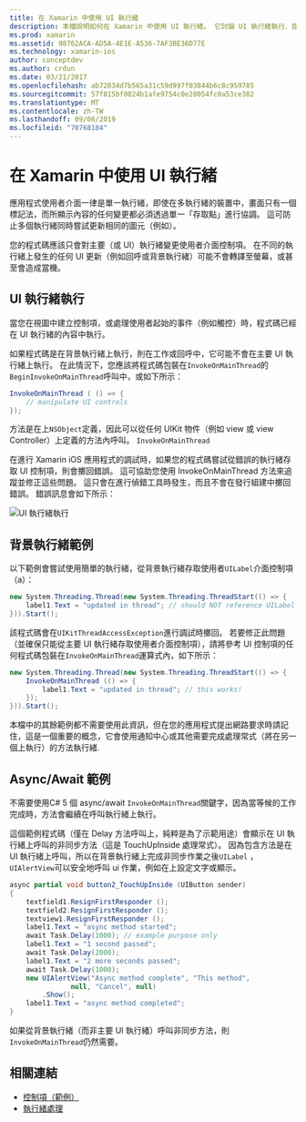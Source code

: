 ```yaml
---
title: 在 Xamarin 中使用 UI 執行緒
description: 本檔說明如何在 Xamarin 中使用 UI 執行緒。 它討論 UI 執行緒執行、提供背景執行緒範例，以及檢查 async/await。
ms.prod: xamarin
ms.assetid: 98762ACA-AD5A-4E1E-A536-7AF3BE36D77E
ms.technology: xamarin-ios
author: conceptdev
ms.author: crdun
ms.date: 03/21/2017
ms.openlocfilehash: ab72034d7b565a31c59d997f03844b6c8c959785
ms.sourcegitcommit: 57f815bf0024b1afe9754c0e28054fc0a53ce302
ms.translationtype: MT
ms.contentlocale: zh-TW
ms.lasthandoff: 09/06/2019
ms.locfileid: "70768184"
---
```

# <a name="working-with-the-ui-thread-in-xamarinios"></a>在 Xamarin 中使用 UI 執行緒

應用程式使用者介面一律是單一執行緒，即使在多執行緒的裝置中，畫面只有一個標記法，而所顯示內容的任何變更都必須透過單一「存取點」進行協調。 這可防止多個執行緒同時嘗試更新相同的圖元（例如）。

您的程式碼應該只會對主要（或 UI）執行緒變更使用者介面控制項。 在不同的執行緒上發生的任何 UI 更新（例如回呼或背景執行緒）可能不會轉譯至螢幕，或甚至會造成當機。

## <a name="ui-thread-execution"></a>UI 執行緒執行

當您在視圖中建立控制項，或處理使用者起始的事件（例如觸控）時，程式碼已經在 UI 執行緒的內容中執行。

如果程式碼是在背景執行緒上執行，則在工作或回呼中，它可能不會在主要 UI 執行緒上執行。 在此情況下，您應該將程式碼包裝在`InvokeOnMainThread`的`BeginInvokeOnMainThread`呼叫中，或如下所示：

```csharp
InvokeOnMainThread ( () => {
    // manipulate UI controls
});
```

方法是在上`NSObject`定義，因此可以從任何 UIKit 物件（例如 view 或 view Controller）上定義的方法內呼叫。 `InvokeOnMainThread`

在進行 Xamarin iOS 應用程式的調試時，如果您的程式碼嘗試從錯誤的執行緒存取 UI 控制項，則會擲回錯誤。 這可協助您使用 InvokeOnMainThread 方法來追蹤並修正這些問題。 這只會在進行偵錯工具時發生，而且不會在發行組建中擲回錯誤。 錯誤訊息會如下所示：

 ![](ui-thread-images/image10.png "UI 執行緒執行")

 <a name="Background_Thread_Example" />

## <a name="background-thread-example"></a>背景執行緒範例

以下範例會嘗試使用簡單的執行緒，從背景執行緒存取使用者`UILabel`介面控制項（a）：

```csharp
new System.Threading.Thread(new System.Threading.ThreadStart(() => {
    label1.Text = "updated in thread"; // should NOT reference UILabel on background thread!
})).Start();
```

該程式碼會在`UIKitThreadAccessException`進行調試時擲回。 若要修正此問題（並確保只能從主要 UI 執行緒存取使用者介面控制項），請將參考 UI 控制項的任何程式碼包裝在`InvokeOnMainThread`運算式內，如下所示：

```csharp
new System.Threading.Thread(new System.Threading.ThreadStart(() => {
    InvokeOnMainThread (() => {
        label1.Text = "updated in thread"; // this works!
    });
})).Start();
```

本檔中的其餘範例都不需要使用此資訊，但在您的應用程式提出網路要求時請記住，這是一個重要的概念，它會使用通知中心或其他需要完成處理常式（將在另一個上執行）的方法執行緒.

 <a name="Async_Await_Example" />

## <a name="asyncawait-example"></a>Async/Await 範例

不需要使用C# 5 個 async/await `InvokeOnMainThread`關鍵字，因為當等候的工作完成時，方法會繼續在呼叫執行緒上執行。

這個範例程式碼（僅在 Delay 方法呼叫上，純粹是為了示範用途）會顯示在 UI 執行緒上呼叫的非同步方法（這是 TouchUpInside 處理常式）。 因為包含方法是在 UI 執行緒上呼叫，所以在背景執行緒上完成非同步作業之後`UILabel` ， `UIAlertView`可以安全地呼叫 ui 作業，例如在上設定文字或顯示。

```csharp
async partial void button2_TouchUpInside (UIButton sender)
{
    textfield1.ResignFirstResponder ();
    textfield2.ResignFirstResponder ();
    textview1.ResignFirstResponder ();
    label1.Text = "async method started";
    await Task.Delay(1000); // example purpose only
    label1.Text = "1 second passed";
    await Task.Delay(2000);
    label1.Text = "2 more seconds passed";
    await Task.Delay(1000);
    new UIAlertView("Async method complete", "This method", 
               null, "Cancel", null)
        .Show();
    label1.Text = "async method completed";
}
```

如果從背景執行緒（而非主要 UI 執行緒）呼叫非同步方法，則`InvokeOnMainThread`仍然需要。

## <a name="related-links"></a>相關連結

- [控制項（範例）](https://docs.microsoft.com/samples/xamarin/ios-samples/controls)
- [執行緒處理](~/ios/app-fundamentals/threading.md)
